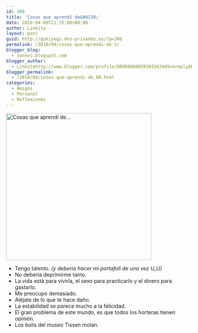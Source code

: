 ```yaml
---
id: 309
title: 'Cosas que aprendí de&#8230;'
date: 2010-04-08T21:35:00+00:00
author: Linkita
layout: post
guid: http://qukiyegi.dns-privadas.es/?p=309
permalink: /2010/04/cosas-que-aprendi-de-2/
blogger_blog:
  - sonnei.blogspot.com
blogger_author:
  - Linkitahttp://www.blogger.com/profile/08969869659383343445noreply@blogger.com
blogger_permalink:
  - /2010/04/cosas-que-aprendi-de_08.html
categories:
  - Amigos
  - Personal
  - Reflexiones
---
```

[<img src="http://farm3.static.flickr.com/2699/4503850448_f9d398c28c_o.png" width="394" height="398" alt="Cosas que aprendí de..." />](http://www.flickr.com/photos/linkita/4503850448/ "Cosas que aprendí de... by Linkita, on Flickr") 

  * Tengo talento. _(y debería hacer mi portafoli de una vez U_U)_
  * No debería deprimirme tanto.
  * La vida está para vivirla, el sexo para practicarlo y el dinero para gastarlo.
  * Me preocupo demasiado.
  * Aléjate de lo que te hace daño.
  * La estabilidad se parece mucho a la felicidad.
  * El gran problema de este mundo, es que todos los horteras tienen opinión.
  * Los bolis del museo Tissen molan.